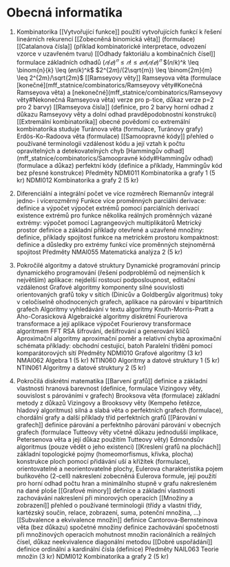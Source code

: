 # Obecná informatika
1. Kombinatorika
	[[Vytvořující funkce]]
		použití vytvořujících funkcí k řešení lineárních rekurencí
		[[Zobecněná binomická věta]] (formulace)
		[[Catalanova čísla]] (příklad kombinatorické interpretace, odvození vzorce v uzavřeném tvaru)
	[[Odhady faktoriálu a kombinačních čísel]]
		formulace základních odhadů
			$(𝑛/𝑒)^𝑛 \leq 𝑛! \leq 𝑒𝑛(𝑛/𝑒)^𝑛$
			$(𝑛/𝑘)^𝑘 \leq \binom{n}{𝑘} \leq (𝑒𝑛/𝑘)^𝑘$
			$2^{2𝑚}/(2\sqrt{m}) \leq \binom{2m}{m} \leq 2^{2m}/\sqrt{2m}$
	[[Ramseyovy věty]]
		Ramseyova věta (formulace [konečné](mff_statnice/combinatorics/Ramseyovy věty#Konečná Ramseyova věta) a [nekonečné](mff_statnice/combinatorics/Ramseyovy věty#Nekonečná Ramseyova věta) verze pro p-tice, důkaz verze p=2 pro 2 barvy)
		[[Ramseyova čísla]] (definice, pro 2 barvy horní odhad z důkazu Ramseyovy věty a dolní odhad pravděpodobnostní konstrukcí)
	[[Extremální kombinatorika]]
		obecné povědomí co extremální kombinatorika studuje
		Turánova věta (formulace, Turánovy grafy)
		Erdös-Ko-Radoova věta (formulace)
	[[Samoopravné kódy]]
		přehled o používané terminologii
		vzdálenost kódu a její vztah k počtu opravitelných a detekovatelných chyb
		[Hammingův odhad](mff_statnice/combinatorics/Samoopravné kódy#Hammingův odhad) (formulace a důkaz)
		perfektní kódy (definice a příklady, Hammingův kód bez přesné konstrukce)
Předměty
	NDMI011 Kombinatorika a grafy 1 (5 kr)
	NDMI012 Kombinatorika a grafy 2 (5 kr)
	
2. Diferenciální a integrální počet ve více rozměrech
	Riemannův integrál jedno- i vícerozměrný
	Funkce více proměnných
		parciální derivace: definice a výpočet
		výpočet extrémů pomocí parciálních derivací
		existence extrémů pro funkce několika reálných proměnných
		vázané extrémy: výpočet pomocí Lagrangeových multiplikátorů
	Metrický prostor
		definice a základní příklady
		otevřené a uzavřené množiny: definice, příklady
		spojitost funkce na metrickém prostoru
		kompaktnost: definice a důsledky pro extrémy funkcí více proměnných
		stejnoměrná spojitost
Předměty
	NMAI055 Matematická analýza 2 (5 kr)

3. Pokročilé algoritmy a datové struktury
	Dynamické programování
		princip dynamického programování (řešení podproblémů od nejmenších k největším)
		aplikace: nejdelší rostoucí podposloupnost, editační vzdálenost
	Grafové algoritmy
		komponenty silné souvislosti orientovaných grafů
		toky v sítích (Dinicův a Goldbergův algoritmus)
		toky v celočíselně ohodnocených grafech, aplikace na párování v bipartitních grafech
	Algoritmy vyhledávání v textu
		algoritmy Knuth-Morris-Pratt a Aho-Corasicková
	Algebraické algoritmy
		diskrétní Fourierova transformace a její aplikace
		výpočet Fourierovy transformace algoritmem FFT
	RSA
		šifrování, dešifrování a generování klíčů
	Aproximační algoritmy
		aproximační poměr a relativní chyba
		aproximační schémata
		příklady: obchodní cestující, batoh
	Paralelní třidění pomocí komparátorových sítí
Předměty
	NDMI010 Grafové algoritmy (3 kr)
	NMAI062 Algebra 1 (5 kr)
	NTIN060 Algoritmy a datové struktury 1 (5 kr)
	NTIN061 Algoritmy a datové struktury 2 (5 kr)

4. Pokročilá diskrétní matematika
	[[Barvení grafů]]
		definice a základní vlastnosti
		hranová barevnost (definice, formulace Vizingovy věty, souvislost s párováními v grafech)
		Brooksova věta (formulace)
		základní metody z důkazů Vizingovy a Brooksovy věty (Kempeho řetězce, hladový algoritmus)
		silná a slabá věta o perfektních grafech (formulace), chordální grafy a další příklady tříd perfektních grafů
	[[Párování v grafech]]
		definice párování a perfektního párování
		párování v obecných grafech (formulace Tutteovy věty včetně důkazu jednodušší implikace, Petersenova věta a její důkaz použitím Tutteovy věty)
		Edmondsův algoritmus (pouze vědět o jeho existenci)
	[[Kreslení grafů na plochách]]
		základní topologické pojmy (homeomorfismus, křivka, plocha)
		konstrukce ploch pomocí přidávání uší a křížítek (formulace), orientovatelné a neorientovatelné plochy, Eulerova charakteristika
		pojem buňkového (2-cell) nakreslení
		zobecněná Eulerova formule, její použití pro horní odhad počtu hran a minimálního stupně v grafu nakresleném na dané ploše
	[[Grafové minory]]
		definice a základní vlastnosti
		zachovávání nakreslení při minorových operacích
	[[Množiny a zobrazení]]
		přehled o používané terminologii (třídy a vlastní třídy, kartézský součin, relace, zobrazení, suma, potenční množina, …)
	[[Subvalence a ekvivalence množin]]
		definice
		Cantorova-Bernsteinova věta (bez důkazu)
		spočetné množiny
			definice
			zachovávání spočetnosti při množinových operacích
		mohutnost množin racionálních a reálných čísel, důkaz neekvivalence diagonální metodou
	[[Dobré uspořádání]]
		definice
		ordinální a kardinální čísla (definice)
Předměty
	NAIL063 Teorie množin (3 kr)
	NDMI012 Kombinatorika a grafy 2 (5 kr)